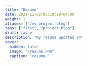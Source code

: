 ```yaml
---
title: "Resume"
date: 2021-11-02T08:10:29-04:00
weight: 1
aliases: ["/my-project-blog"]
tags: ["first", "project-blog"]
draft: false
description: "My resume updated v4"
cover:
  hidden: false
  image: "/resume.PNG"
  caption: "resume."
---
```

